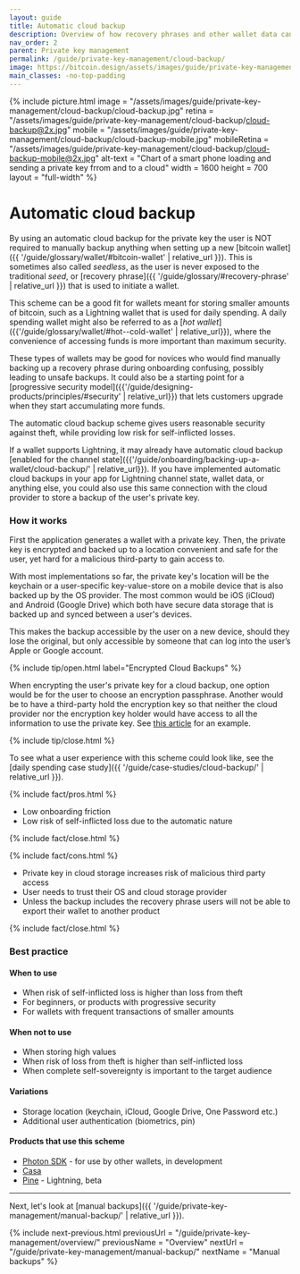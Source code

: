 ```yaml
---
layout: guide
title: Automatic cloud backup
description: Overview of how recovery phrases and other wallet data can be securely stored with cloud storage service providers.
nav_order: 2
parent: Private key management
permalink: /guide/private-key-management/cloud-backup/
image: https://bitcoin.design/assets/images/guide/private-key-management/cloud-backup/cloud-backup-preview.jpg
main_classes: -no-top-padding
---
```


<!--

Editor's notes

Description of what an automatic cloud backup scheme consists of.

Illustration sources

https://www.figma.com/community/file/888680264445459448
https://www.figma.com/community/file/995256542920917246/BDG---Private-key-management-illustrations

-->

{% include picture.html
   image = "/assets/images/guide/private-key-management/cloud-backup/cloud-backup.jpg"
   retina = "/assets/images/guide/private-key-management/cloud-backup/cloud-backup@2x.jpg"
   mobile = "/assets/images/guide/private-key-management/cloud-backup/cloud-backup-mobile.jpg"
   mobileRetina = "/assets/images/guide/private-key-management/cloud-backup/cloud-backup-mobile@2x.jpg"
   alt-text = "Chart of a smart phone loading and sending a private key frrom and to a cloud"
   width = 1600
   height = 700
   layout = "full-width"
%}

# Automatic cloud backup

By using an automatic cloud backup for the private key the user is NOT required to manually backup anything when setting up a new [bitcoin wallet]({{ '/guide/glossary/wallet/#bitcoin-wallet' | relative_url }}). This is sometimes also called *seedless*, as the user is never exposed to the traditional *seed*, or [recovery phrase]({{ '/guide/glossary/#recovery-phrase' | relative_url }}) that is used to initiate a wallet.

This scheme can be a good fit for wallets meant for storing smaller amounts of bitcoin, such as a Lightning wallet that is used for daily spending. A daily spending wallet might also be referred to as a [*hot wallet*]({{'/guide/glossary/wallet/#hot--cold-wallet' | relative_url}}), where the convenience of accessing funds is more important than maximum security.

These types of wallets may be good for novices who would find manually backing up a recovery phrase during onboarding confusing, possibly leading to unsafe backups. It could also be a starting point for a [progressive security model]({{'/guide/designing-products/principles/#security' | relative_url}}) that lets customers upgrade when they start accumulating more funds.

The automatic cloud backup scheme gives users reasonable security against theft, while providing low risk for self-inflicted losses.

If a wallet supports Lightning, it may already have automatic cloud backup [enabled for the channel state]({{'/guide/onboarding/backing-up-a-wallet/cloud-backup/' | relative_url}}). If you have implemented automatic cloud backups in your app for Lightning channel state, wallet data, or anything else, you could also use this same connection with the cloud provider to store a backup of the user's private key.

### How it works
First the application generates a wallet with a private key. Then, the private key is encrypted and backed up to a location convenient and safe for the user, yet hard for a malicious third-party to gain access to.

With most implementations so far, the private key's location will be the keychain or a user-specific key-value-store on a mobile device that is also backed up by the OS provider. The most common would be iOS (iCloud) and Android (Google Drive) which both have secure data storage that is backed up and synced between a user's devices.

This makes the backup accessible by the user on a new device, should they lose the original, but only accessible by someone that can log into the user’s Apple or Google account.

{% include tip/open.html label="Encrypted Cloud Backups" %}

When encrypting the user's private key for a cloud backup, one option would be for the user to choose an encryption passphrase. Another would be to have a third-party hold the encryption key so that neither the cloud provider nor the encryption key holder would have access to all the information to use the private key. See [this article](https://blog.keys.casa/casa-keymaster-security-mobile-key-overview/) for an example.

{% include tip/close.html %}

To see what a user experience with this scheme could look like, see the [daily spending case study]({{ '/guide/case-studies/cloud-backup/' | relative_url }}).

{% include fact/pros.html %}

- Low onboarding friction
- Low risk of self-inflicted loss due to the automatic nature

{% include fact/close.html %}

{% include fact/cons.html %}

- Private key in cloud storage increases risk of malicious third party access
- User needs to trust their OS and cloud storage provider
- Unless the backup includes the recovery phrase users will not be able to export their wallet to another product

{% include fact/close.html %}

### Best practice

#### When to use
- When risk of self-inflicted loss is higher than loss from theft
- For beginners, or products with progressive security
- For wallets with frequent transactions of smaller amounts

#### When not to use
- When storing high values
- When risk of loss from theft is higher than self-inflicted loss
- When complete self-sovereignty is important to the target audience

#### Variations
- Storage location (keychain, iCloud, Google Drive, One Password etc.)
- Additional user authentication (biometrics, pin)

#### Products that use this scheme
- [Photon SDK](https://photonsdk.org) - for use by other wallets, in development
- [Casa](https://keys.casa)
- [Pine](https://pine.pm ) - Lightning, beta

---

Next, let's look at [manual backups]({{ '/guide/private-key-management/manual-backup/' | relative_url }}).

{% include next-previous.html
   previousUrl = "/guide/private-key-management/overview/"
   previousName = "Overview"
   nextUrl = "/guide/private-key-management/manual-backup/"
   nextName = "Manual backups"
%}

